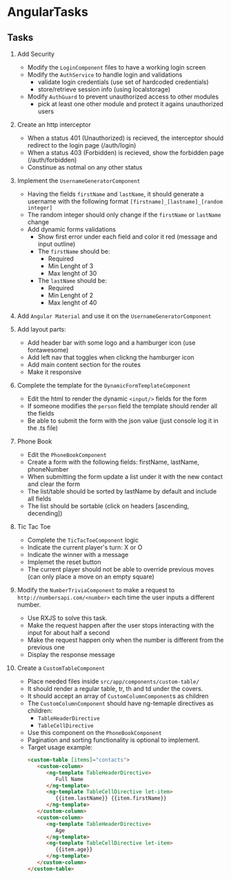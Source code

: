 # AngularTasks

## Tasks

1. Add Security
   - Modify the `LoginComponent` files to have a working login screen
   - Modify the `AuthService` to handle login and validations
     - validate login credentials (use set of hardcoded credentials)
     - store/retrieve session info (using localstorage)
   - Modify `AuthGuard` to prevent unauthorized access to other modules
      - pick at least one other module and protect it agains unauthorized users

2. Create an http interceptor
   - When a status 401 (Unauthorized) is recieved, the interceptor should redirect to the login page (/auth/login)
   - When a status 403 (Forbidden) is recieved, show the forbidden page (/auth/forbidden)
   - Constinue as notmal on any other status

3. Implement the `UsernameGeneratorComponent`
     - Having the fields `firstName` and `lastName`, it should generate a username with the following format `[firstname]_[lastname]_[random integer]`
     - The random integer should only change if the `firstName` or `lastName` change
     - Add dynamic forms validations
       - Show first error under each field and color it red (message and input outline)
       - The `firstName` should be:
         - Required
         - Min Lenght of 3
         - Max lenght of 30
       - The `lastName` should be:
         - Required
         - Min Lenght of 2
         - Max lenght of 40

4. Add `Angular Material` and use it on the `UsernameGeneratorComponent`

5. Add layout parts:
   - Add header bar with some logo and a hamburger icon (use fontawesome)
   - Add left nav that toggles when clickng the hamburger icon
   - Add main content section for the routes
   - Make it responsive

6. Complete the template for the `DynamicFormTemplateComponent`
   - Edit the html to render the dynamic `<input/>` fields for the form
   - If someone modifies the `person` field the template should render all the fields
   - Be able to submit the form with the json value (just console log it in the .ts file)

7. Phone Book
   - Edit the `PhoneBookComponent`
   - Create a form with the following fields: firstName, lastName, phoneNumber
   - When submitting the form update a list under it with the new contact and clear the form
   - The list/table should be sorted by lastName by default and include all fields
   - The list should be sortable (click on headers [ascending, decending])

8. Tic Tac Toe
   - Complete the `TicTacToeComponent` logic
   - Indicate the current player's turn: X or O
   - Indicate the winner with a message
   - Implemet the reset button
   - The current player should not be able to override previous moves (can only place a move on an empty square)

9.  Modify the `NumberTriviaComponent` to make a request to `http://numbersapi.com/<number>` each time the user inputs a different number.
    - Use RXJS to solve this task.
    - Make the request happen after the user stops interacting with the input for about half a second  
    - Make the request happen only when the number is different from the previous one
    - Display the response message

10. Create a `CustomTableComponent`
    - Place needed files inside `src/app/components/custom-table/`
    - It should render a regular table, tr, th and td under the covers.
    - It should accept an array of `CustomColumnComponent`s as children
    - The `CustomColumnComponent` should have ng-temaple directives as children:
       - `TableHeaderDirective`
       - `TableCellDirective`
    - Use this component on the `PhoneBookComponent` 
    - Pagination and sorting functionality is optional to implement.
    - Target usage example: 
      ```html
      <custom-table [items]="contacts">
         <custom-column>
            <ng-template TableHeaderDirective>
               Full Name
            </ng-template>
            <ng-template TableCellDirective let-item>
               {{item.lastName}} {{item.firstName}}
            </ng-template>
         </custom-column>
         <custom-column>
            <ng-template TableHeaderDirective>
               Age
            </ng-template>
            <ng-template TableCellDirective let-item>
               {{item.age}}
            </ng-template>
         </custom-column>
      </custom-table>
      ```
